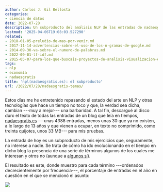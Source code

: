 ```yaml
---
author: Carlos J. Gil Bellosta
categories:
- ciencia de datos
date: 2022-07-28
description: Un subproducto del análisis NLP de las entradas de nadaesgratis.es
lastmod: '2025-04-06T19:08:03.527290'
related:
- 2018-01-05-preludio-de-mas-por-venir.md
- 2017-11-14-advertencias-sobre-el-uso-de-los-n-gramas-de-google.md
- 2014-09-30-va-sobre-el-numero-de-palabras.md
- 2022-09-01-tf-idf.md
- 2015-05-07-para-los-que-buscais-proyectos-de-analisis-visualizacion-de-datos.md
tags:
- nlp
- economía
- nadaesgratis
title: 'npl(nadaesgratis.es): el subproducto'
url: /2022/07/28/nadaesgratis-temas/
---
```


Estos días me he entretenido repasando el estado del arte en NLP y otras tecnologías que hace un tiempo no toco y que, la verdad sea dicha, cambian ---muy a mejor--- una barbaridad. A tal fin, descargué al disco duro el texto de todas las entradas de un blog que leía en tiempos, [nadaesgratis.es](https://nadaesgratis.es/) ---unas 4388 entradas, menos unas 30 que ya no existen, a lo largo de 13 años y que vienen a ocupar, en texto no comprimido, como treinta quijotes, unos 33 MB--- para mis pruebas.

La entrada de hoy es un subproducto de mis ejercicios que, seguramente, no interese a nadie. Se trata de cómo ha ido evolucionando en el tiempo en dicho blog la presencia de una serie de términos algunos de los cuales me interesan y otros no (aunque a [algunos sí](https://blog.independent.org/2022/06/07/research-interests-academic-economists/)).

El resultado es este, donde muestro para cada término ---ordenados decrecientemente por frecuencia---, el porcentaje de entradas en el año en cuestión en el que se mencionó el asunto:

![](/wp-uploads/2022/07/nadaesgratis.png)
